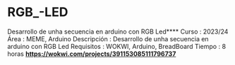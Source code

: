 # RGB_-LED
Desarrollo de unha secuencia en arduino con RGB Led****
Curso       : 2023/24
Área        : MEME, Arduino
Descripción : Desarrollo de unha secuencia en arduino con RGB Led
Requisitos  : WOKWI, Arduino, BreadBoard
Tiempo      : 8 horas
**https://wokwi.com/projects/391153085111796737**
